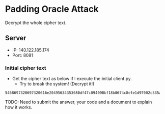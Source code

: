 # Padding Oracle Attack

Decrypt the whole cipher text.

## Server
- IP: 140.122.185.174
- Port: 8081

### Initial cipher text
- Get the cipher text as below if I execute the initial client.py.
    - Try to break the system! (Decrypt it!)

```
5468697320697320616e20495634353680df47c094098bf18b0674c8efe1d97002c535a78e9829a961549254f2eab2d86286f73f839b63f2ad9ac24e8307ecab208699d3e58f8627339a4c9111c73616381bda08bb53e5dbbb86dc4f2d0418350f8100b5502ec5dc8a608e31445f0e955e123ffa80d6ae86bce208ecef64f205
```

TODO: Need to submit the answer, your code and a document to explain how it works.
